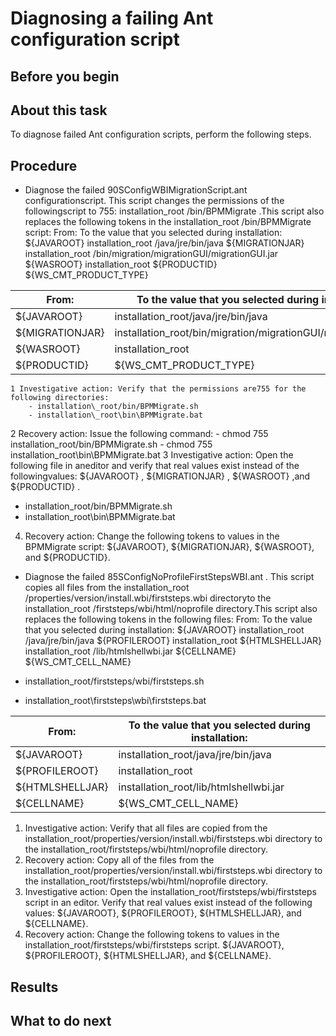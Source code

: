 # Diagnosing a failing Ant configuration script

## Before you begin

## About this task

To diagnose failed Ant configuration scripts,
perform the following steps.

## Procedure

- Diagnose the failed 90SConfigWBIMigrationScript.ant configurationscript. This script changes the permissions of the followingscript to 755: installation\_root /bin/BPMMigrate .This script also replaces the following tokens in the installation\_root /bin/BPMMigrate script: From: To the value that you selected during installation: ${JAVAROOT} installation\_root /java/jre/bin/java ${MIGRATIONJAR} installation\_root /bin/migration/migrationGUI/migrationGUI.jar ${WASROOT} installation\_root ${PRODUCTID} ${WS\_CMT\_PRODUCT\_TYPE}

| From:           | To the value that you selected during installation:           |
|-----------------|---------------------------------------------------------------|
| ${JAVAROOT}     | installation\_root/java/jre/bin/java                           |
| ${MIGRATIONJAR} | installation\_root/bin/migration/migrationGUI/migrationGUI.jar |
| ${WASROOT}      | installation\_root                                             |
| ${PRODUCTID}    | ${WS\_CMT\_PRODUCT\_TYPE}                                        |

    1 Investigative action: Verify that the permissions are755 for the following directories:
        - installation\_root/bin/BPMMigrate.sh
        - installation\_root\bin\BPMMigrate.bat
2 Recovery action: Issue the following command:
    - chmod 755 installation\_root/bin/BPMMigrate.sh
    - chmod 755 installation\_root\bin\BPMMigrate.bat
3 Investigative action: Open the following file in aneditor and verify that real values exist instead of the followingvalues: ${JAVAROOT} , ${MIGRATIONJAR} , ${WASROOT} ,and ${PRODUCTID} .

- installation\_root/bin/BPMMigrate.sh
- installation\_root\bin\BPMMigrate.bat
4. Recovery action:  Change the following tokens to
values in the BPMMigrate script: ${JAVAROOT}, ${MIGRATIONJAR},  ${WASROOT},
and ${PRODUCTID}.
- Diagnose the failed 85SConfigNoProfileFirstStepsWBI.ant . This script copies all files from the installation\_root /properties/version/install.wbi/firststeps.wbi directoryto the installation\_root /firststeps/wbi/html/noprofile directory.This script also replaces the following tokens in the following files: From: To the value that you selected during installation: ${JAVAROOT} installation\_root /java/jre/bin/java ${PROFILEROOT} installation\_root ${HTMLSHELLJAR} installation\_root /lib/htmlshellwbi.jar ${CELLNAME} ${WS\_CMT\_CELL\_NAME}

- installation\_root/firststeps/wbi/firststeps.sh
- installation\_root\firststeps\wbi\firststeps.bat

| From:           | To the value that you selected during installation:   |
|-----------------|-------------------------------------------------------|
| ${JAVAROOT}     | installation\_root/java/jre/bin/java                   |
| ${PROFILEROOT}  | installation\_root                                     |
| ${HTMLSHELLJAR} | installation\_root/lib/htmlshellwbi.jar                |
| ${CELLNAME}     | ${WS\_CMT\_CELL\_NAME}                                   |

1. Investigative action: Verify that all files are copied
from the installation\_root/properties/version/install.wbi/firststeps.wbi directory
to the installation\_root/firststeps/wbi/html/noprofile directory.
2. Recovery action:  Copy all of the files from the installation\_root/properties/version/install.wbi/firststeps.wbi directory
to the installation\_root/firststeps/wbi/html/noprofile directory.
3. Investigative action: Open the installation\_root/firststeps/wbi/firststeps script
in an editor. Verify that real values exist instead of the following
values: ${JAVAROOT}, ${PROFILEROOT}, ${HTMLSHELLJAR},
and ${CELLNAME}.
4. Recovery action: Change the following tokens to values
in the installation\_root/firststeps/wbi/firststeps script. ${JAVAROOT}, ${PROFILEROOT}, ${HTMLSHELLJAR},
and  ${CELLNAME}.

## Results

## What to do next